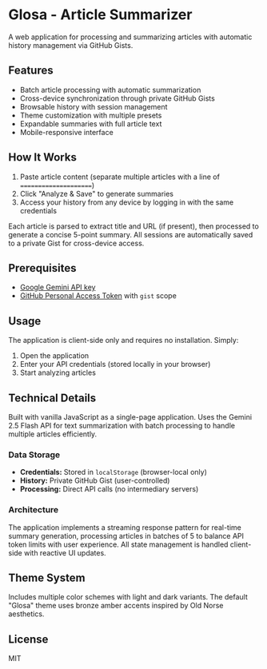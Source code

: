 # Glosa - Article Summarizer

A web application for processing and summarizing articles with automatic history management via GitHub Gists.

## Features

- Batch article processing with automatic summarization
- Cross-device synchronization through private GitHub Gists
- Browsable history with session management
- Theme customization with multiple presets
- Expandable summaries with full article text
- Mobile-responsive interface

## How It Works

1. Paste article content (separate multiple articles with a line of `====================`)
2. Click "Analyze & Save" to generate summaries
3. Access your history from any device by logging in with the same credentials

Each article is parsed to extract title and URL (if present), then processed to generate a concise 5-point summary. All sessions are automatically saved to a private Gist for cross-device access.

## Prerequisites

- [Google Gemini API key](https://aistudio.google.com/app/apikey)
- [GitHub Personal Access Token](https://github.com/settings/tokens/new?scopes=gist&description=Glosa) with `gist` scope

## Usage

The application is client-side only and requires no installation. Simply:

1. Open the application
2. Enter your API credentials (stored locally in your browser)
3. Start analyzing articles

## Technical Details

Built with vanilla JavaScript as a single-page application. Uses the Gemini 2.5 Flash API for text summarization with batch processing to handle multiple articles efficiently.

### Data Storage

- **Credentials:** Stored in `localStorage` (browser-local only)
- **History:** Private GitHub Gist (user-controlled)
- **Processing:** Direct API calls (no intermediary servers)

### Architecture

The application implements a streaming response pattern for real-time summary generation, processing articles in batches of 5 to balance API token limits with user experience. All state management is handled client-side with reactive UI updates.

## Theme System

Includes multiple color schemes with light and dark variants. The default "Glosa" theme uses bronze amber accents inspired by Old Norse aesthetics.

## License

MIT
